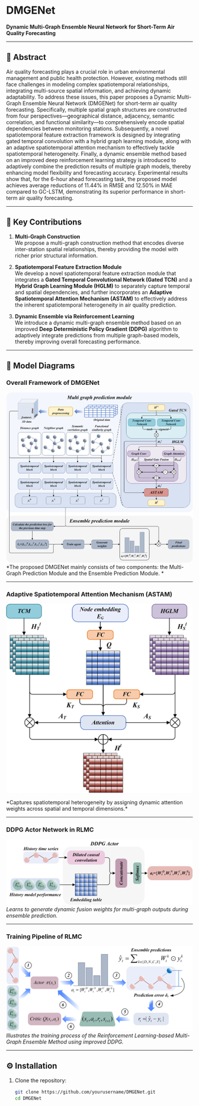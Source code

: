 # DMGENet

**Dynamic Multi-Graph Ensemble Neural Network for Short-Term Air Quality Forecasting**

---

## 📝 Abstract

Air quality forecasting plays a crucial role in urban environmental management and public health protection. However, existing methods still face challenges in modeling complex spatiotemporal relationships, integrating multi-source spatial information, and achieving dynamic adaptability. To address these issues, this paper proposes a Dynamic Multi-Graph Ensemble Neural Network (DMGENet) for short-term air quality forecasting. Specifically, multiple spatial graph structures are constructed from four perspectives—geographical distance, adjacency, semantic correlation, and functional similarity—to comprehensively encode spatial dependencies between monitoring stations. Subsequently, a novel spatiotemporal feature extraction framework is designed by integrating gated temporal convolution with a hybrid graph learning module, along with an adaptive spatiotemporal attention mechanism to effectively tackle spatiotemporal heterogeneity. Finally, a dynamic ensemble method based on an improved deep reinforcement learning strategy is introduced to adaptively combine the prediction results of multiple graph models, thereby enhancing model flexibility and forecasting accuracy. Experimental results show that, for the 6-hour ahead forecasting task, the proposed model achieves average reductions of 11.44% in RMSE and 12.50% in MAE compared to GC-LSTM, demonstrating its superior performance in short-term air quality forecasting.

---

## 🚀 Key Contributions

1. **Multi-Graph Construction**  
   We propose a multi-graph construction method that encodes diverse inter-station spatial relationships, thereby providing the model with richer prior structural information.

2. **Spatiotemporal Feature Extraction Module**  
   We develop a novel spatiotemporal feature extraction module that integrates a **Gated Temporal Convolutional Network (Gated TCN)** and a **Hybrid Graph Learning Module (HGLM)** to separately capture temporal and spatial dependencies, and further incorporates an **Adaptive Spatiotemporal Attention Mechanism (ASTAM)** to effectively address the inherent spatiotemporal heterogeneity in air quality prediction.

3. **Dynamic Ensemble via Reinforcement Learning**  
   We introduce a dynamic multi-graph ensemble method based on an improved **Deep Deterministic Policy Gradient (DDPG)** algorithm to adaptively integrate predictions from multiple graph-based models, thereby improving overall forecasting performance.

---

## 🧩 Model Diagrams

### Overall Framework of DMGENet

![Model Architecture](Figures/Fig.1.png)  
*The proposed DMGENet mainly consists of two components: the Multi-Graph Prediction Module and the Ensemble Prediction Module. *

---

### Adaptive Spatiotemporal Attention Mechanism (ASTAM)

<p align="center">
  <img src="Figures/Fig.2.png" alt="ASTAM" width="600"/>
</p>  
*Captures spatiotemporal heterogeneity by assigning dynamic attention weights across spatial and temporal dimensions.*

---

### DDPG Actor Network in RLMC

![DDPG Actor](Figures/Fig.3.png)  
*Learns to generate dynamic fusion weights for multi-graph outputs during ensemble prediction.*

---

### Training Pipeline of RLMC

![RLMC Training](Figures/Fig.4.png)  
*Illustrates the training process of the Reinforcement Learning-based Multi-Graph Ensemble Method using improved DDPG.*

---

## ⚙️ Installation

1. Clone the repository:  
   ```bash
   git clone https://github.com/yourusername/DMGENet.git
   cd DMGENet
